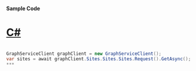 #### Sample Code
# [C#](#tab/c-sharp)

```C#

GraphServiceClient graphClient = new GraphServiceClient();
var sites = await graphClient.Sites.Sites.Sites.Request().GetAsync();
*** 

```